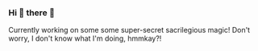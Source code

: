 ### Hi 👋 there 👋

Currently working on some some super-secret sacrilegious magic! Don't worry, I don't know what I'm doing, hmmkay?! 



